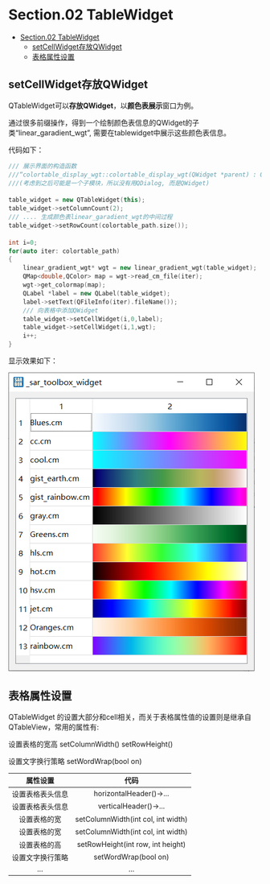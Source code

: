 # Section.02 TableWidget

<!-- @import "[TOC]" {cmd="toc" depthFrom=1 depthTo=6 orderedList=false} -->

<!-- code_chunk_output -->

- [Section.02 TableWidget](#section02-tablewidget)
  - [setCellWidget存放QWidget](#setcellwidget存放qwidget)
  - [表格属性设置](#表格属性设置)

<!-- /code_chunk_output -->

## setCellWidget存放QWidget

QTableWidget可以**存放QWidget**，以**颜色表展示**窗口为例。

通过很多前缀操作，得到一个绘制颜色表信息的QWidget的子类“linear_garadient_wgt”, 需要在tablewidget中展示这些颜色表信息。

代码如下：

```C++
/// 展示界面的构造函数
///“colortable_display_wgt::colortable_display_wgt(QWidget *parent) : QWidget(parent)”中
///(考虑到之后可能是一个子模块，所以没有用QDialog, 而是QWidget)

table_widget = new QTableWidget(this);
table_widget->setColumnCount(2);
/// .... 生成颜色表linear_garadient_wgt的中间过程
table_widget->setRowCount(colortable_path.size());

int i=0;
for(auto iter: colortable_path)
{
    linear_gradient_wgt* wgt = new linear_gradient_wgt(table_widget);
    QMap<double,QColor> map = wgt->read_cm_file(iter);
    wgt->get_colormap(map);
    QLabel *label = new QLabel(table_widget);
    label->setText(QFileInfo(iter).fileName());
    /// 向表格中添加QWidget
    table_widget->setCellWidget(i,0,label);
    table_widget->setCellWidget(i,1,wgt);
    i++;
}

```

显示效果如下：

<img src="./pics/qtablewidget_1.png">

## 表格属性设置

QTableWidget 的设置大部分和cell相关，而关于表格属性值的设置则是继承自QTableView，常用的属性有:

设置表格的宽高 setColumnWidth()  setRowHeight()

设置文字换行策略 setWordWrap(bool on)

|属性设置           |代码                               |
| :--------------: | :-------------------------------: |
|设置表格表头信息   |horizontalHeader()->...            |
|设置表格表头信息   |verticalHeader()->...              |
|设置表格的宽       |setColumnWidth(int col, int width) |
|设置表格的宽       |setColumnWidth(int col, int width) |
|设置表格的高       |setRowHeight(int row, int height)  |
|设置文字换行策略   |setWordWrap(bool on)               |
|...                |...                               |
